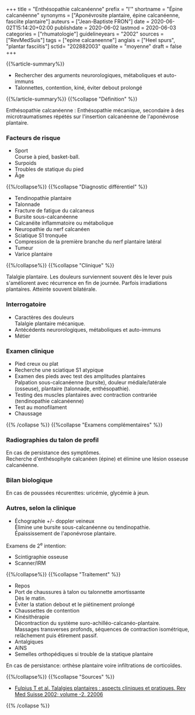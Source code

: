 +++
title = "Enthésopathie calcanéenne"
prefix = "l'"
shortname = "Épine calcanéenne"
synonyms = ["Aponévrosite plantaire, épine calcanéenne, fasciite plantaire"]
auteurs = ["Jean-Baptiste FRON"]
date = 2020-06-02T15:14:20+02:00
publishdate = 2020-06-02
lastmod = 2020-06-03
categories = ["rhumatologie"]
guidelineyears = "2002"
sources = ["RevMedSuis"]
tags = ["epine calcaneenne"]
anglais = ["Heel spurs", "plantar fasciitis"]
sctid= "202882003"
qualite = "moyenne"
draft = false
+++

{{%article-summary%}}

- Rechercher des arguments neurorologiques, métaboliques et auto-immuns
- Talonnettes, contention, kiné, éviter debout prolongé

{{%/article-summary%}}
{{%collapse "Définition" %}}

Enthésopathie calcanéenne
: Enthésopathie mécanique, secondaire à des microtraumatismes répétés sur l'insertion calcanéenne de l'aponévrose plantaire.

### Facteurs de risque

- Sport  
Course à pied, basket-ball.
- Surpoids
- Troubles de statique du pied
- Âge

{{%/collapse%}}
{{%collapse "Diagnostic différentiel" %}}

- Tendinopathie plantaire
- Talonnade
- Fracture de fatigue du calcaneus
- Bursite sous-calcanéenne
- Calcanéite inflammatoire ou métabolique
- Neuropathie du nerf calcanéen
- Sciatique S1 tronquée
- Compression de la première branche du nerf plantaire latéral
- Tumeur
- Varice plantaire

{{%/collapse%}}
{{%collapse "Clinique" %}}

Talalgie plantaire. Les douleurs surviennent souvent dès le lever puis s'améliorent avec récurrence en fin de journée. Parfois irradiations plantaires. Atteinte souvent bilatérale.

### Interrogatoire

- Caractères des douleurs  
Talalgie plantaire mécanique.
- Antécédents neurorologiques, métaboliques et auto-immuns
- Métier

### Examen clinique

- Pied creux ou plat
- Recherche une sciatique S1 atypique
- Examen des pieds avec test des amplitudes plantaires  
Palpation sous-calcanéenne (bursite), douleur médiale/latérale (osseuse), plantaire (talonnade, enthésopathie).
- Testing des muscles plantaires avec contraction contrariée (tendinopathie calcanéenne)
- Test au monofilament
- Chaussage

{{% /collapse %}}
{{%collapse "Examens complémentaires" %}}

### Radiographies du talon de profil

En cas de persistance des symptômes.  
Recherche d'enthésophyte calcanéen (épine) et élimine une lésion osseuse calcanéenne.

### Bilan biologique

En cas de poussées récurenttes: uricémie, glycémie à jeun.

### Autres, selon la clinique

- Échographie +/- doppler veineux  
Élimine une bursite sous-calcanéenne ou tendinopathie.  
Épaississement de l'aponévrose plantaire.

Examens de 2<sup>e</sup> intention:

- Scintigraphie osseuse
- Scanner/IRM

{{%/collapse%}}
{{%collapse "Traitement" %}}

- Repos
- Port de chaussures à talon ou talonnette amortissante  
Dès le matin.
- Éviter la station debout et le piétinement prolongé
- Chaussettes de contention  
- Kinésithérapie  
Décontraction du système suro-achilléo-calcanéo-plantaire.  
Massages transverses profonds, séquences de contraction isométrique, relâchement puis étirement passif.
- Antalgiques
- AINS
- Semelles orthopédiques si trouble de la statique plantaire

En cas de persistance: orthèse plantaire voire infiltrations de corticoïdes.

{{%/collapse%}}
{{%collapse "Sources" %}}

- [Fulpius T et al. Talalgies plantaires : aspects cliniques et pratiques. Rev Med Suisse 2002; volume -2. 22006](https://www.revmed.ch/RMS/2002/RMS-2384/22006)

{{% /collapse %}}
